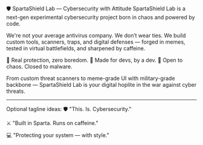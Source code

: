 🛡️ SpartaShield Lab — Cybersecurity with Attitude
SpartaShield Lab is a next-gen experimental cybersecurity project born in chaos and powered by code.

We're not your average antivirus company. We don’t wear ties. We build custom tools, scanners, traps, and digital defenses — forged in memes, tested in virtual battlefields, and sharpened by caffeine.

🔹 Real protection, zero boredom.
🔹 Made for devs, by a dev.
🔹 Open to chaos. Closed to malware.

From custom threat scanners to meme-grade UI with military-grade backbone — SpartaShield Lab is your digital hoplite in the war against cyber threats.

<hr>

Optional tagline ideas:
🛡️ "This. Is. Cybersecurity."

⚔️ "Built in Sparta. Runs on caffeine."

💻 "Protecting your system — with style."
